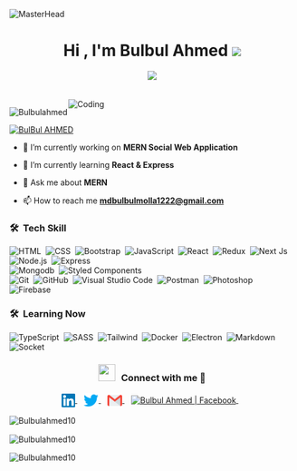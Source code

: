 ![MasterHead](https://pbs.twimg.com/media/DQlOsZyVAAAXfAx?format=jpg&name=large)


<h1 align="center"><b>Hi , I'm Bulbul Ahmed </b><img src="https://media.giphy.com/media/hvRJCLFzcasrR4ia7z/giphy.gif" width="35"></h1>

<p align="center">
  <a href="https://github.com/DenverCoder1/readme-typing-svg"><img src="https://readme-typing-svg.herokuapp.com?font=Time+New+Roman&color=cyan&size=25&center=true&vCenter=true&width=600&height=100&lines=Assalamu+O+Alaikum+Warahmatullah..&hearts;++;Self-Learner;+Full-Stack+Web+Developer;Non-CSE+Student;Active+Learner/Researcher;Love+to+learn+new+stuffs..<3"></a>
</p>


<br>

<img align="right" alt="Coding" width="400" src="https://camo.githubusercontent.com/cae12fddd9d6982901d82580bdf321d81fb299141098ca1c2d4891870827bf17/68747470733a2f2f6d69726f2e6d656469756d2e636f6d2f6d61782f313336302f302a37513379765349765f7430696f4a2d5a2e676966">


<p align="left"> <img src="https://komarev.com/ghpvc/?username=Bulbulahmed10&label=Profile%20views&color=0e75b6&style=flat" alt="Bulbulahmed" /> </p>

<p align="left"> <a href="https://twitter.com/BulBul_AHMED_10" target="blank"><img src="https://img.shields.io/twitter/follow/BulBul_AHMED_10?logo=twitter&style=for-the-badge" alt="BulBul AHMED" /></a> </p>

- 🔭 I’m currently working on **MERN Social Web Application**

- 🌱 I’m currently learning **React & Express**

- 💬 Ask me about **MERN**

- 📫 How to reach me **mdbulbulmolla1222@gmail.com**

### 🛠 &nbsp;Tech Skill

![HTML](https://img.shields.io/badge/-HTML-05122A?style=flat&logo=HTML5)&nbsp;
![CSS](https://img.shields.io/badge/-CSS-05122A?style=flat&logo=CSS3&logoColor=1572B6)&nbsp;
![Bootstrap](https://img.shields.io/badge/-Bootstrap-05122A?style=flat&logo=bootstrap&logoColor=563D7C)&nbsp;
![JavaScript](https://img.shields.io/badge/-JavaScript-05122A?style=flat&logo=javascript)&nbsp;
![React](https://img.shields.io/badge/-React-05122A?style=flat&logo=react)&nbsp;
![Redux](https://img.shields.io/badge/-Redux-05122A?style=flat&logo=redux)&nbsp;
![Next Js](https://img.shields.io/badge/-NextJs-05122A?style=flat&logo=next.js)&nbsp;
![Node.js](https://img.shields.io/badge/-Node.js-05122A?style=flat&logo=node.js)&nbsp;
![Express](https://img.shields.io/badge/-express.js-05122A?style=flat&logo=express)&nbsp;\
![Mongodb](https://img.shields.io/badge/-Mongodb-05122A?style=flat&logo=mongodb)&nbsp;
![Styled Components](https://img.shields.io/badge/-StyledComponents-05122A?style=flat&logo=styled-components)&nbsp;\
![Git](https://img.shields.io/badge/-Git-05122A?style=flat&logo=git)&nbsp;
![GitHub](https://img.shields.io/badge/-GitHub-05122A?style=flat&logo=github)&nbsp;
![Visual Studio Code](https://img.shields.io/badge/-Visual%20Studio%20Code-05122A?style=flat&logo=visual-studio-code&logoColor=007ACC)&nbsp;
![Postman](https://img.shields.io/badge/-Postman-05122A?style=flat&logo=postman)&nbsp;
![Photoshop](https://img.shields.io/badge/-Photoshop-05122A?style=flat&logo=adobe-photoshop)&nbsp;
![Firebase](https://img.shields.io/badge/-Firebase-05122A?style=flat&logo=firebase)&nbsp;
<br />

### 🛠 &nbsp;Learning Now
![TypeScript](https://img.shields.io/badge/-Typescript-05122A?style=flat&logo=typescript)&nbsp;
![SASS](https://img.shields.io/badge/-SASS-05122A?style=flat&logo=sass)&nbsp;
![Tailwind](https://img.shields.io/badge/-Tailwind%20CSS-05122A?style=flat&logo=tailwind-css)&nbsp;
![Docker](https://img.shields.io/badge/-Docker-05122A?style=flat&logo=docker)&nbsp;
![Electron](https://img.shields.io/badge/-Electron-05122A?style=flat&logo=electron)&nbsp;
![Markdown](https://img.shields.io/badge/-Markdown-05122A?style=flat&logo=markdown)
![Socket](https://img.shields.io/badge/-Socket-05122A?style=flat&logo=socket.io)
<br />
<h3 align="center" > <img src="https://media.giphy.com/media/iY8CRBdQXODJSCERIr/giphy.gif" width="30" height="30" style="margin-right: 10px;">Connect with me 🤝 </h3>

<p align="center">
<a href="https://www.linkedin.com/in/bulbul-ahmed-625aab241/" target="_blank">
  <img align="center" alt="Bulbul Ahmed | Linkedin" width="24px" src="https://github.com/SatYu26/SatYu26/blob/master/Assets/Linkedin.svg" />
</a> &nbsp;&nbsp;
<a href="https://twitter.com/BulBul_AHMED_10" target="_blank">
  <img align="center" alt="Bulbul Ahmed | Twitter" width="26px" src="https://github.com/SatYu26/SatYu26/blob/master/Assets/Twitter.svg" />
</a> &nbsp;&nbsp;
<a href="mailto:mdbulbulmolla1222@gmail.com" >
  <img align="center" alt="Bulbul Ahmed | Gmail" width="26px" src="https://github.com/SatYu26/SatYu26/blob/master/Assets/Gmail.svg" />
</a> &nbsp;&nbsp;
<a href="https://www.facebook.com/Mdbulbulmolla01/">
    <img align="center" alt="Bulbul Ahmed | Facebook" width="24px" src="https://upload.wikimedia.org/wikipedia/en/thumb/0/04/Facebook_f_logo_%282021%29.svg/100px-Facebook_f_logo_%282021%29.svg.png" />
</a> &nbsp;&nbsp;
<p>


<p>&nbsp;<img align="left" src="https://github-readme-stats.vercel.app/api/top-langs?username=Bulbulahmed10&show_icons=true&locale=en&layout=compact&theme=tokyonight" alt="Bulbulahmed10" /></p> 
<p><img align="center" src="https://github-readme-stats.vercel.app/api?username=Bulbulahmed10&show_icons=true&locale=en&theme=tokyonight" alt="Bulbulahmed10" /></p>
<p><img align="center" src="https://github-readme-streak-stats.herokuapp.com/?user=Bulbulahmed10&&theme=tokyonight" alt="Bulbulahmed10" /></p>
